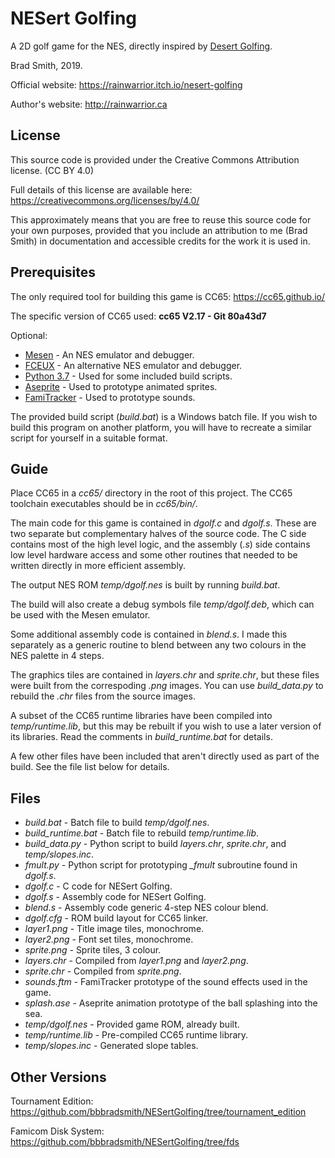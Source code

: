 # NESert Golfing

A 2D golf game for the NES, directly inspired by [Desert Golfing](https://captaingames.itch.io/desert-golfing).

Brad Smith, 2019.

Official website:
https://rainwarrior.itch.io/nesert-golfing

Author's website:
http://rainwarrior.ca

## License

This source code is provided under the Creative Commons Attribution license. (CC BY 4.0)

Full details of this license are available here:
https://creativecommons.org/licenses/by/4.0/

This approximately means that you are free to reuse this source code for your own purposes,
provided that you include an attribution to me (Brad Smith) in documentation and
accessible credits for the work it is used in.

## Prerequisites

The only required tool for building this game is CC65:
https://cc65.github.io/

The specific version of CC65 used:
**cc65 V2.17 - Git 80a43d7**

Optional:
- [Mesen](https://www.mesen.ca/) - An NES emulator and debugger.
- [FCEUX](http://www.fceux.com/) - An alternative NES emulator and debugger.
- [Python 3.7](https://www.python.org/) - Used for some included build scripts.
- [Aseprite](https://www.aseprite.org/) - Used to prototype animated sprites.
- [FamiTracker](http://famitracker.com/) - Used to prototype sounds.

The provided build script (*build.bat*) is a Windows batch file.
If you wish to build this program on another platform,
you will have to recreate a similar script for yourself in a suitable format.

## Guide

Place CC65 in a *cc65/* directory in the root of this project.
The CC65 toolchain executables should be in *cc65/bin/*.

The main code for this game is contained in *dgolf.c* and *dgolf.s*.
These are two separate but complementary halves of the source code.
The C side contains most of the high level logic,
and the assembly (*.s*) side contains low level hardware access
and some other routines that needed to be written
directly in more efficient assembly.

The output NES ROM *temp/dgolf.nes* is built by running *build.bat*.

The build will also create a debug symbols file *temp/dgolf.deb*,
which can be used with the Mesen emulator.

Some additional assembly code is contained in *blend.s*.
I made this separately as a generic routine to blend between any
two colours in the NES palette in 4 steps.

The graphics tiles are contained in *layers.chr* and *sprite.chr*,
but these files were built from the correspoding *.png* images.
You can use *build_data.py* to rebuild the *.chr* files from
the source images.

A subset of the CC65 runtime libraries have been compiled
into *temp/runtime.lib*, but this may be rebuilt if you wish
to use a later version of its libraries.
Read the comments in *build_runtime.bat* for details.

A few other files have been included that aren't directly
used as part of the build. See the file list below for details.

## Files

- *build.bat* - Batch file to build *temp/dgolf.nes*.
- *build_runtime.bat* - Batch file to rebuild *temp/runtime.lib*.
- *build_data.py* - Python script to build *layers.chr*, *sprite.chr*, and *temp/slopes.inc*.
- *fmult.py* - Python script for prototyping *_fmult* subroutine found in *dgolf.s*.
- *dgolf.c* - C code for NESert Golfing.
- *dgolf.s* - Assembly code for NESert Golfing.
- *blend.s* - Assembly code generic 4-step NES colour blend.
- *dgolf.cfg* - ROM build layout for CC65 linker.
- *layer1.png* - Title image tiles, monochrome.
- *layer2.png* - Font set tiles, monochrome.
- *sprite.png* - Sprite tiles, 3 colour.
- *layers.chr* - Compiled from *layer1.png* and *layer2.png*.
- *sprite.chr* - Compiled from *sprite.png*.
- *sounds.ftm* - FamiTracker prototype of the sound effects used in the game.
- *splash.ase* - Aseprite animation prototype of the ball splashing into the sea.
- *temp/dgolf.nes* - Provided game ROM, already built.
- *temp/runtime.lib* - Pre-compiled CC65 runtime library.
- *temp/slopes.inc* - Generated slope tables.

## Other Versions

Tournament Edition:
https://github.com/bbbradsmith/NESertGolfing/tree/tournament_edition

Famicom Disk System:
https://github.com/bbbradsmith/NESertGolfing/tree/fds
